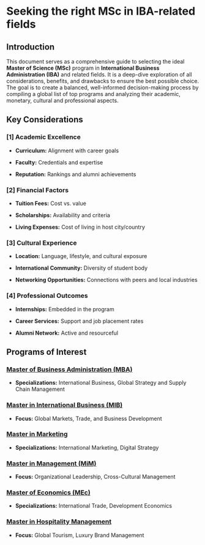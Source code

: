 # Seeking the right MSc in IBA-related fields

## Introduction

This document serves as a comprehensive guide to selecting the ideal **Master of Science (MSc)** program in **International Business Administration (IBA)** and related fields. It is a deep-dive exploration of all considerations, benefits, and drawbacks to ensure the best possible choice. The goal is to create a balanced, well-informed decision-making process by compiling a global list of top programs and analyzing their academic, monetary, cultural and professional aspects.


## Key Considerations

### [1] Academic Excellence

- **Curriculum:** Alignment with career goals

- **Faculty:** Credentials and expertise

- **Reputation:** Rankings and alumni achievements

### [2] Financial Factors

- **Tuition Fees:** Cost vs. value

- **Scholarships:** Availability and criteria

- **Living Expenses:** Cost of living in host city/country

### [3] Cultural Experience

- **Location:** Language, lifestyle, and cultural exposure

- **International Community:** Diversity of student body

- **Networking Opportunities:** Connections with peers and local industries

### [4] Professional Outcomes

- **Internships:** Embedded in the program

- **Career Services:** Support and job placement rates

- **Alumni Network:** Active and resourceful


## Programs of Interest

### [Master of Business Administration (MBA)](https://en.wikipedia.org/wiki/Master_of_Business_Administration)
- **Specializations:** International Business, Global Strategy and Supply Chain Management

### [Master in International Business (MIB)](https://en.wikipedia.org/wiki/Master_of_International_Business)
- **Focus:** Global Markets, Trade, and Business Development

### [Master in Marketing](https://en.wikipedia.org/wiki/Master_of_Science_in_Marketing)
- **Specializations:** International Marketing, Digital Strategy

### [Master in Management (MiM)](https://en.wikipedia.org/wiki/Master_of_Management)
- **Focus:** Organizational Leadership, Cross-Cultural Management

### [Master of Economics (MEc)](https://en.wikipedia.org/wiki/Master_of_Economics)
- **Specializations:** International Trade, Development Economics

### [Master in Hospitality Management](https://en.wikipedia.org/wiki/Hospitality_management_studies)
- **Focus:** Global Tourism, Luxury Brand Management
